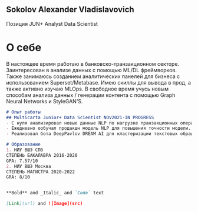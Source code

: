 ## Sokolov Alexander Vladislavovich
Позиция JUN+ Analyst Data Scientist

# О себе
В настоящее время работаю в банковско-транзакционном секторе.  Заинтересован в анализе данных с помощью ML/DL фреймворков.  Также занимаюсь созданием аналитических панелей для бизнеса с использованием Superset/Metabase.  Имею скиллы для вывода  в прод, а также активно изучаю MLOps.  В свободное время учусь новым способам анализа данных /  генерации контента с помощью Graph Neural Networks и StyleGAN'S.

```markdown
# Опыт работы
## Multicarta Junior+ Data Scientist NOV2021-IN PROGRESS
- С нуля анализировал новые данные NLP по нагрузке транзакционных операций в блокчейне, с помощью построения дешбордов, обновляемых в реальном времени в Superset показывал бизнесу нынешнюю нагрузку и количество свободного ETH Gas в смарт- контрактах
- Ежедневно ообучал продакшн модель NLP для повышения точности модели. Реализовал распознавание именованных объектов (NER) и кластеризацию входных данных в производственный сервис.
- Реализовал бота DeepPavlov DREAM AI для кластеризации текстовых обращений для повышения производительности инженеров- эквайеров для ускорения обслуживания банкоматов

# Образование
1. НИУ ВШЭ СПб
СТЕПЕНЬ БАКАЛАВРА 2016-2020
GPA: 7.57/10
2. НИУ ВШЭ Москва
СТЕПЕНЬ МАГИСТРА 2020-2022
GRA: 8/10


**Bold** and _Italic_ and `Code` text

[Link](url) and ![Image](src)
```
